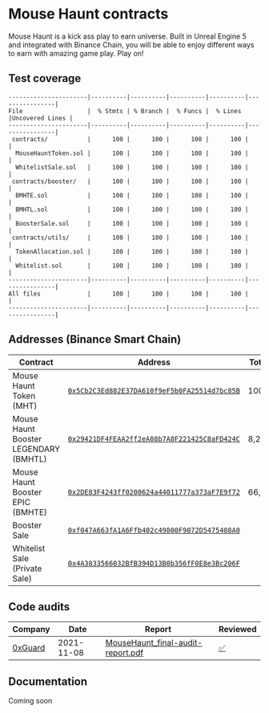 # Mouse Haunt contracts

Mouse Haunt is a kick ass play to earn universe. Built in Unreal Engine 5 and integrated with Binance Chain, you will be able to enjoy different ways to earn with amazing game play. Play on!

## Test coverage

<!-- COVERAGE START -->

```
----------------------|----------|----------|----------|----------|----------------|
File                  |  % Stmts | % Branch |  % Funcs |  % Lines |Uncovered Lines |
----------------------|----------|----------|----------|----------|----------------|
 contracts/           |      100 |      100 |      100 |      100 |                |
  MouseHauntToken.sol |      100 |      100 |      100 |      100 |                |
  WhitelistSale.sol   |      100 |      100 |      100 |      100 |                |
 contracts/booster/   |      100 |      100 |      100 |      100 |                |
  BMHTE.sol           |      100 |      100 |      100 |      100 |                |
  BMHTL.sol           |      100 |      100 |      100 |      100 |                |
  BoosterSale.sol     |      100 |      100 |      100 |      100 |                |
 contracts/utils/     |      100 |      100 |      100 |      100 |                |
  TokenAllocation.sol |      100 |      100 |      100 |      100 |                |
  Whitelist.sol       |      100 |      100 |      100 |      100 |                |
----------------------|----------|----------|----------|----------|----------------|
All files             |      100 |      100 |      100 |      100 |                |
----------------------|----------|----------|----------|----------|----------------|
```

<!-- COVERAGE END -->

## Addresses (Binance Smart Chain)

| Contract                              | Address                                                                                                                | Total Supply |
| ------------------------------------- | ---------------------------------------------------------------------------------------------------------------------- | ------------ |
| Mouse Haunt Token (MHT)               | [`0x5Cb2C3Ed882E37DA610f9eF5b0FA25514d7bc85B`](https://bscscan.com/token/0x5Cb2C3Ed882E37DA610f9eF5b0FA25514d7bc85B)   | 100,000,000  |
| Mouse Haunt Booster LEGENDARY (BMHTL) | [`0x29421DF4FEAA2ff2eA08b7A8F221425C8aFD424C`](https://bscscan.com/token/0x29421DF4FEAA2ff2eA08b7A8F221425C8aFD424C)   | 8,250        |
| Mouse Haunt Booster EPIC (BMHTE)      | [`0x2DE83F4243ff0200624a44011777a373aF7E9f72`](https://bscscan.com/token/0x2DE83F4243ff0200624a44011777a373aF7E9f72)   | 66,000       |
| Booster Sale                          | [`0xf047A663fA1A6Ffb402c49800F9072D5475408A0`](https://bscscan.com/address/0xf047A663fA1A6Ffb402c49800F9072D5475408A0) |              |
| Whitelist Sale (Private Sale)         | [`0x4A3833566032BfB394D13B0b356fF0E8e3Bc206F`](https://bscscan.com/address/0x4A3833566032BfB394D13B0b356fF0E8e3Bc206F) |              |

## Code audits

| Company                         | Date       | Report                                                                                                                                                                       | Reviewed                                                    |
| ------------------------------- | ---------- | ---------------------------------------------------------------------------------------------------------------------------------------------------------------------------- | ----------------------------------------------------------- |
| [0xGuard](https://0xguard.com/) | 2021-11-08 | [MouseHaunt_final-audit-report.pdf](https://github.com/0xGuard-com/audit-reports/blob/1259f5da70996a31066beac6a593e4f9407ebe46/mousehaunt/MouseHaunt_final-audit-report.pdf) | [✅](../../commit/04eb145f4b3e192bfcca009bacca6791d681b1bb) |

## Documentation

Coming soon
